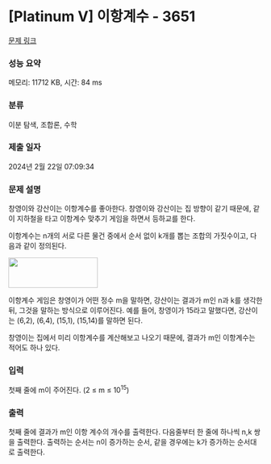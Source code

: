 # [Platinum V] 이항계수 - 3651 

[문제 링크](https://www.acmicpc.net/problem/3651) 

### 성능 요약

메모리: 11712 KB, 시간: 84 ms

### 분류

이분 탐색, 조합론, 수학

### 제출 일자

2024년 2월 22일 07:09:34

### 문제 설명

<p>창영이와 강산이는 이항계수를 좋아한다. 창영이와 강산이는 집 방향이 같기 때문에, 같이 지하철을 타고 이항계수 맞추기 게임을 하면서 등하교를 한다.</p>



<p>이항계수는 n개의 서로 다른 물건 중에서 순서 없이 k개를 뽑는 조합의 가짓수이고, 다음과 같이 정의된다.</p>



<p><img alt="" src="https://www.acmicpc.net/upload/images/daum_equation_1358305217093.png" style="height:60px; width:177px"></p>



<p>이항계수 게임은 창영이가 어떤 정수 m을 말하면, 강산이는 결과가 m인 n과 k를 생각한 뒤, 그것을 말하는 방식으로 이루어진다. 예를 들어, 창영이가 15라고 말했다면, 강산이는 (6,2), (6,4), (15,1), (15,14)를 말하면 된다.</p>



<p>창영이는 집에서 미리 이항계수를 계산해보고 나오기 때문에, 결과가 m인 이항계수는 적어도 하나 있다.</p>

### 입력 

 <p>첫째 줄에 m이 주어진다. (2 ≤ m ≤ 10<sup>15</sup>)</p>

### 출력 

 <p>첫째 줄에 결과가 m인 이항 계수의 개수를 출력한다. 다음줄부터 한 줄에 하나씩 n,k 쌍을 출력한다. 출력하는 순서는 n이 증가하는 순서, 같을 경우에는 k가 증가하는 순서대로 출력한다. </p>

